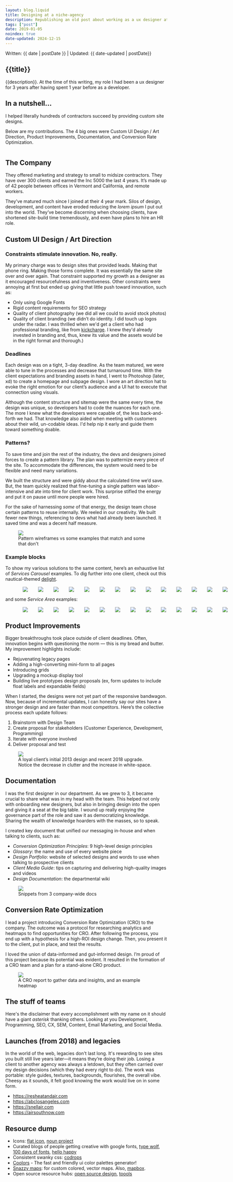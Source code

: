 ```yaml
---
layout: blog.liquid
title: Designing at a niche-agency
description: Republishing an old post about working as a ux designer at a small burlington agency
tags: ["post"]
date: 2019-01-05
noindex: true
date-updated: 2024-12-15
---
```


<section class="hero">
    <time class="meta-date" datetime="{{ date | postDate }}">Written: {{ date | postDate }} | Updated: {{ date-updated | postDate}}</time>

# {{title}}
{{description}}. At the time of this writing, my role I had been a ux designer for 3 years after having spent 1 year before as a developer.

</section>

<section>
    <div class="content-inner">

  		
<h2>In a nutshell...</h2>

I helped literally hundreds of contractors succeed by providing custom site designs. 

<p>Below are my contributions. The 4 big ones were Custom UI Design / Art Direction, Product Improvements, Documentation, and Conversion Rate Optimization. </p>

<figure>
<picture class="full">
		<img src="img/ims-hero-2.jpg" alt="">
	</picture>
</figure>


<h2>The Company</h2>
<p>They offered marketing and strategy to small to midsize 
contractors. They have over 300 clients and earned the Inc 5000 the last
 4 years. It’s made up of 42 people between offices in Vermont and 
California, and remote workers.</p>
<p>They’ve matured much since I joined at their 4 year mark. Silos of design, development, and content have eroded reducing the <em>lorem ipsum</em>
 I put out into the world. They’ve become discerning when choosing 
clients, have shortened site-build time tremendously, and even have 
plans to hire an HR role.</p>
<h2>Custom UI Design / Art Direction</h2>
<h3>Constraints stimulate innovation. No, really.</h3>
<p>My primary charge was to design sites that provided leads. Making that phone ring. Making those forms complete. It was essentially the same site over and over again. That 
constraint supported my growth as a designer as it encouraged 
resourcefulness and inventiveness. Other constraints were annoying at 
first but ended up giving that little push toward innovation, such as:</p>
<ul>
<li>Only using Google Fonts</li>
<li>Rigid content requirements for SEO strategy</li>
<li>Quality of client photography (we did all we could to avoid stock photos)</li>
<li>Quality of client branding (we didn’t do identity. I did touch up logos under the radar. I was thrilled when we'd get a client who had professional branding, like from <a href="https://www.kickcharge.com/portfolio/?_sft_category=logo-branding">kickcharge</a>. I knew they'd already invested in branding and, thus, knew its value and the assets would be in the right format and thorough.)</li>
</ul>



<h3>Deadlines</h3>

Each design was on a tight, 3-day deadline. As the team matured, we were able to tune in the processes and decrease that turnaround time. With the client expectations and branding assets in hand, I went to Photoshop (later, xd) to create a homepage and subpage design. I wore an art direction hat to evoke the right emotion for our client’s audience and a UI hat to execute that connection using visuals. 

Although the content structure and sitemap were the same every time, the design was unique, so developers had to code the nuances for each one. The more I knew what the developers were capable of, the less back-and-forth we had. That knowledge also aided when meeting with customers about their wild, un-codable ideas. I'd help nip it early and guide them toward something doable.

<h3>Patterns?</h3>

<p>To save time and join the rest of the industry, the devs and designers joined forces to create a pattern 
library. The plan was to patternize every piece of the site. To accommodate the differences, the system would need to be flexible and need many variations.

We built the structure and were giddy about the calculated time we’d save. But, the team quickly realized that fine-tuning a single pattern was labor-intensive and ate into time for client work. This surprise stifled the energy and put it on pause until more people were hired.</p>
<p>For the sake of harnessing <em>some</em> of that energy, the design 
team chose certain patterns to reuse internally. We reeled in our creativity. We built fewer new things, referencing to devs what had already been launched. It saved time and was a decent half measure.
<figure>
<picture>
<img src="img/patterns.png">
	<figcaption>Pattern wireframes vs some examples that match and some that don't</figcaption>
</picture>
</figure>

<h3>Example blocks</h3>
<p>To show my various solutions to the same content, here’s an exhaustive list of <em>Services Carousel </em>examples. To dig further into one client, check out this nautical-themed <a href="/work/project/nautical-hvac/">delight</a>.


<figure>
<div class="scrolling-wrapper">
<div><img src="img/service-carousel-1.png"></div>
<div><img src="img/service-carousel-2.png"></div>
<div><img src="img/service-carousel-3.png"></div>
<div><img src="img/service-carousel-4.png"></div>
<div><img src="img/service-carousel-5.png"></div>
<div><img src="img/service-carousel-6.png"></div>
<div><img src="img/service-carousel-7.png"></div>
<div><img src="img/service-carousel-8.png"></div>
<div><img src="img/service-carousel-9.png"></div>
<div><img src="img/service-carousel-10.png"></div>
<div><img src="img/service-carousel-11.png"></div>
<div><img src="img/service-carousel-12.png"></div>
<div><img src="img/service-carousel-13.png"></div>
<div><img src="img/service-carousel-14.png"></div>
<div><img src="img/service-carousel-15.png"></div>
</div>
</figure>

<p>and some <em>Service Area</em> examples:</p>
<figure>
<div class="scrolling-wrapper service-areas">
<div><img src="img/service-area-21.png"></div>
<div><img src="img/service-area-1.png"></div>
<div><img src="img/service-area-2.png"></div>
<div><img src="img/service-area-3.png"></div>
<div><img src="img/service-area-4.png"></div>
<div><img src="img/service-area-5.png"></div>
<div><img src="img/service-area-6.png"></div>
<div><img src="img/service-area-7.png"></div>
<div><img src="img/service-area-8.png"></div>
<div><img src="img/service-area-9.png"></div>
<div><img src="img/service-area-10.png"></div>
<div><img src="img/service-area-11.png"></div>
<div><img src="img/service-area-12.png"></div>
<div><img src="img/service-area-13.png"></div>
<div><img src="img/service-area-14.png"></div>
<div><img src="img/service-area-15.png"></div>
<div><img src="img/service-area-16.png"></div>
<div><img src="img/service-area-17.png"></div>
<div><img src="img/service-area-18.png"></div>
<div><img src="img/service-area-19.png"></div>
<div><img src="img/service-area-20.png"></div>
<div><img src="img/service-area-22.png"></div>
<div><img src="img/service-area-23.png"></div>
<div><img src="img/service-area-24.png"></div>
<div><img src="img/service-area-25.png"></div>
<div><img src="img/service-area-26.png"></div>
<div><img src="img/service-area-27.png"></div>
</div>
</figure>

<h2 id="product-improvements">Product Improvements</h2>
<p>Bigger breakthroughs took place outside of client deadlines. Often, 
innovation begins with questioning the norm — this is my bread and butter. My improvement highlights include:

- Rejuvenating legacy pages
- Adding a high-converting mini-form to all pages
- Introducing grids
- Upgrading a mockup display tool
- Building live prototypes design proposals (ex, form updates to include float labels and expandable fields)

<p>When I started, the designs were not yet part of the responsive 
bandwagon. Now, because of incremental updates, I can honestly say 
our sites have a stronger design and are faster than most competitors. Here’s 
the collective process each update follows:</p>
<ol>
<li>Brainstorm with Design Team</li>
<li>Create proposal for stakeholders (Customer Experience, Development, Programming)</li>
<li>Iterate with everyone involved</li>
<li>Deliver proposal and test</li>
</ol>


<figure>
<picture>
<img src="img/before-after-1.png">
<figcaption>A loyal client’s initial 2013 design and recent 2018 upgrade. Notice the decrease in clutter and the increase in white-space.</figcaption>
</picture>
</figure>



<h2 id="documentation">Documentation</h2>
<p>I was the first designer in our department. As we grew to 3, it 
became crucial to share what was in my head with the team. This helped 
not only with onboarding new designers, but also in bringing design into the 
open and giving it a seat at the big table. I wound up really enjoying the governance part of the role and saw it as democratizing knowledge. Sharing the wealth of knowledge hoarders with the masses, so to speak.</p>
<p>I created key document that unified our messaging in-house and when talking to clients, such as:</p>
<ul>
<li><em>Conversion Optimization Principles</em>: 9 high-level design principles</li>
<li><em>Glossary</em>: the name and use of every website piece</li>
<li><em>Design Portfolio</em>: website of selected designs and words to use when talking to prospective clients</li>
<li><em>Client Media Guide</em>: tips on capturing and delivering high-quality images and videos</li>
<li><em>Design Documentation</em>: the departmental wiki</li>
</ul>


<figure>
<picture>
<img  src="img/documentation.png" >
<figcaption>Snippets from 3 company-wide docs</figcaption>
</picture>
</figure>


<h2 id="cro">Conversion Rate Optimization</h2>
<p>I lead a project introducing Conversion Rate Optimization (CRO) to 
the company. The outcome was a protocol for researching analytics 
and heatmaps to find opportunities for CRO. After following the process, you end up with a 
hypothesis for a high-ROI design change. Then, you present it to the 
client, put in place, and test the results.</p>
<p>I loved the union of data-informed and gut-informed design. I’m proud
 of this project because its potential was evident. It resulted in the 
formation of a CRO team and a plan for a stand-alone CRO product.</p>


<figure>
<picture>
<img  src="img/cro.png" >
<figcaption>A CRO report to gather data and insights, and an example heatmap</figcaption>
</picture>
</figure>

<h2>The stuff of teams</h2>
<p>Here's the disclaimer that every accomplishment with my name on it should have a giant <em>asterisk</em>
 thanking others. Looking at you 
Development, Programming, SEO, CX, SEM, Content, Email Marketing, and 
Social Media.</p>

<h2>Launches (from 2018) and legacies</h2>

In the world of the web, legacies don't last long. It's rewarding to see sites you built still live years later—it means they’re doing their job. Losing a client to another agency was always a letdown, but they often carried over my design decisions (which they had every right to do). The work was portable: style guides, textures, backgrounds, flourishes, the overall vibe. Cheesy as it sounds, it felt good knowing the work would live on in some form.

<ul>
<li><a href="https://www.resheatandair.com/">https://resheatandair.com</a></li>
<li><a href="https://abclosangeles.com/">https://abclosangeles.com</a></li>
<li><a href="https://snellair.com/">https://snellair.com</a></li>
<li><a href="https://airsouthnow.com/">https://airsouthnow.com</a></li>
</ul>

## Resource dump

- Icons: <a href="https://www.flaticon.com">flat icon</a>, <a href="https://thenounproject.com/">noun project</a>
- Curated blogs of people getting creative with google fonts, <a href="https://www.typewolf.com/google-fonts">type wolf</a>, <a href="http://100daysoffonts.com/">100 days of fonts</a>, <a href="https://hellohappy.org/beautiful-web-type/">hello happy</a>
- Consistent swanky css: <a href="https://tympanus.net/codrops/css_reference/">codrops</a> 
- <a href="https://coolors.co">Coolors</a> - The fast and friendly ui color palettes generator!
- <a href="https://snazzymaps.com/">Snazzy maps</a>: for custom colored, vector maps. Also, <a href="https://www.mapbox.com/mapbox-studio">mapbox</a>.
- Open source resource hubs: <a href="https://opensourcedesign.net/resources/">open source design</a>, <a href="https://www.toools.design/free-open-source-icon-libraries">toools</a>

</section>

<style>

/*  horizontal scrollbar, by https://codepen.io/colinlord/pen/oZNoOO  */
.scrolling-wrapper {
	overflow-x: scroll;
	overflow-y: hidden;
	white-space: nowrap;
	width: 70vw;
	-webkit-overflow-scrolling: touch; /*for smooth scrolling in iOS*/
}
	.scrolling-wrapper div {
		display: inline-block;
		vertical-align: middle;
    	max-width: 900px;
		margin: 0 1em;
	}

@media screen and (max-width: 800px) {
	.scrolling-wrapper {
		width: 100%;
	}
}
</style>

